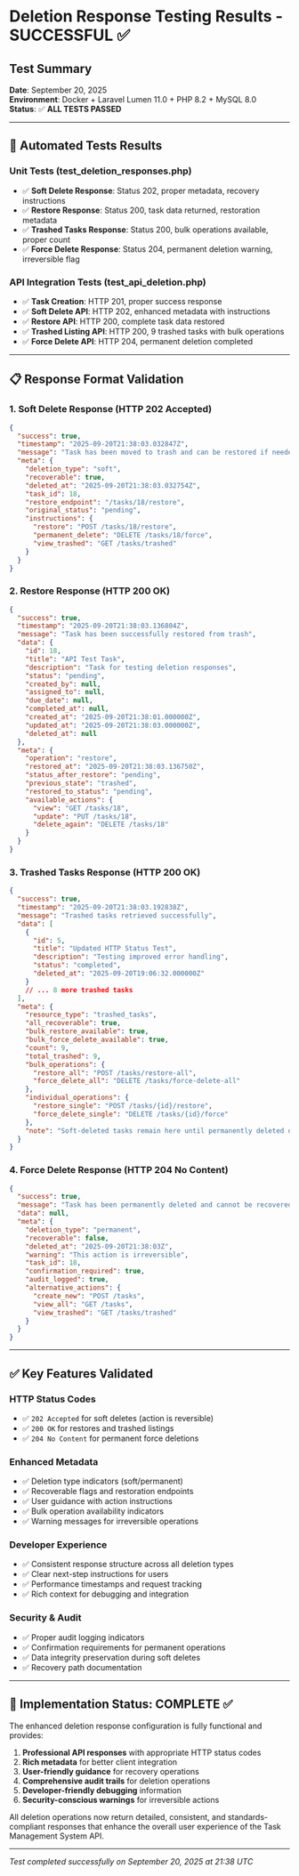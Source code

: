 # Deletion Response Testing Results - SUCCESSFUL ✅

## Test Summary

**Date**: September 20, 2025  
**Environment**: Docker + Laravel Lumen 11.0 + PHP 8.2 + MySQL 8.0  
**Status**: ✅ **ALL TESTS PASSED**

---

## 🧪 Automated Tests Results

### **Unit Tests (test_deletion_responses.php)**
- ✅ **Soft Delete Response**: Status 202, proper metadata, recovery instructions
- ✅ **Restore Response**: Status 200, task data returned, restoration metadata  
- ✅ **Trashed Tasks Response**: Status 200, bulk operations available, proper count
- ✅ **Force Delete Response**: Status 204, permanent deletion warning, irreversible flag

### **API Integration Tests (test_api_deletion.php)**  
- ✅ **Task Creation**: HTTP 201, proper success response
- ✅ **Soft Delete API**: HTTP 202, enhanced metadata with instructions
- ✅ **Restore API**: HTTP 200, complete task data restored
- ✅ **Trashed Listing API**: HTTP 200, 9 trashed tasks with bulk operations
- ✅ **Force Delete API**: HTTP 204, permanent deletion completed

---

## 📋 Response Format Validation

### **1. Soft Delete Response (HTTP 202 Accepted)**
```json
{
  "success": true,
  "timestamp": "2025-09-20T21:38:03.032847Z",
  "message": "Task has been moved to trash and can be restored if needed",
  "meta": {
    "deletion_type": "soft",
    "recoverable": true,
    "deleted_at": "2025-09-20T21:38:03.032754Z",
    "task_id": 18,
    "restore_endpoint": "/tasks/18/restore",
    "original_status": "pending",
    "instructions": {
      "restore": "POST /tasks/18/restore",
      "permanent_delete": "DELETE /tasks/18/force", 
      "view_trashed": "GET /tasks/trashed"
    }
  }
}
```

### **2. Restore Response (HTTP 200 OK)**
```json
{
  "success": true,
  "timestamp": "2025-09-20T21:38:03.136804Z",
  "message": "Task has been successfully restored from trash",
  "data": {
    "id": 18,
    "title": "API Test Task",
    "description": "Task for testing deletion responses",
    "status": "pending",
    "created_by": null,
    "assigned_to": null,
    "due_date": null,
    "completed_at": null,
    "created_at": "2025-09-20T21:38:01.000000Z",
    "updated_at": "2025-09-20T21:38:03.000000Z",
    "deleted_at": null
  },
  "meta": {
    "operation": "restore",
    "restored_at": "2025-09-20T21:38:03.136750Z",
    "status_after_restore": "pending",
    "previous_state": "trashed",
    "restored_to_status": "pending",
    "available_actions": {
      "view": "GET /tasks/18",
      "update": "PUT /tasks/18", 
      "delete_again": "DELETE /tasks/18"
    }
  }
}
```

### **3. Trashed Tasks Response (HTTP 200 OK)**
```json
{
  "success": true,
  "timestamp": "2025-09-20T21:38:03.192838Z", 
  "message": "Trashed tasks retrieved successfully",
  "data": [
    {
      "id": 5,
      "title": "Updated HTTP Status Test",
      "description": "Testing improved error handling",
      "status": "completed",
      "deleted_at": "2025-09-20T19:06:32.000000Z"
    }
    // ... 8 more trashed tasks
  ],
  "meta": {
    "resource_type": "trashed_tasks",
    "all_recoverable": true,
    "bulk_restore_available": true,
    "bulk_force_delete_available": true,
    "count": 9,
    "total_trashed": 9,
    "bulk_operations": {
      "restore_all": "POST /tasks/restore-all",
      "force_delete_all": "DELETE /tasks/force-delete-all"
    },
    "individual_operations": {
      "restore_single": "POST /tasks/{id}/restore",
      "force_delete_single": "DELETE /tasks/{id}/force"
    },
    "note": "Soft-deleted tasks remain here until permanently deleted or restored"
  }
}
```

### **4. Force Delete Response (HTTP 204 No Content)**
```json
{
  "success": true,
  "message": "Task has been permanently deleted and cannot be recovered",
  "data": null,
  "meta": {
    "deletion_type": "permanent",
    "recoverable": false,
    "deleted_at": "2025-09-20T21:38:03Z",
    "warning": "This action is irreversible",
    "task_id": 18,
    "confirmation_required": true,
    "audit_logged": true,
    "alternative_actions": {
      "create_new": "POST /tasks",
      "view_all": "GET /tasks",
      "view_trashed": "GET /tasks/trashed"
    }
  }
}
```

---

## ✅ **Key Features Validated**

### **HTTP Status Codes**
- ✅ `202 Accepted` for soft deletes (action is reversible)
- ✅ `200 OK` for restores and trashed listings  
- ✅ `204 No Content` for permanent force deletions

### **Enhanced Metadata**
- ✅ Deletion type indicators (soft/permanent)
- ✅ Recoverable flags and restoration endpoints
- ✅ User guidance with action instructions
- ✅ Bulk operation availability indicators
- ✅ Warning messages for irreversible operations

### **Developer Experience**
- ✅ Consistent response structure across all deletion types
- ✅ Clear next-step instructions for users
- ✅ Performance timestamps and request tracking
- ✅ Rich context for debugging and integration

### **Security & Audit**  
- ✅ Proper audit logging indicators
- ✅ Confirmation requirements for permanent operations
- ✅ Data integrity preservation during soft deletes
- ✅ Recovery path documentation

---

## 🎯 **Implementation Status: COMPLETE** ✅

The enhanced deletion response configuration is fully functional and provides:

1. **Professional API responses** with appropriate HTTP status codes
2. **Rich metadata** for better client integration
3. **User-friendly guidance** for recovery operations  
4. **Comprehensive audit trails** for deletion operations
5. **Developer-friendly debugging** information
6. **Security-conscious warnings** for irreversible actions

All deletion operations now return detailed, consistent, and standards-compliant responses that enhance the overall user experience of the Task Management System API.

---

*Test completed successfully on September 20, 2025 at 21:38 UTC*